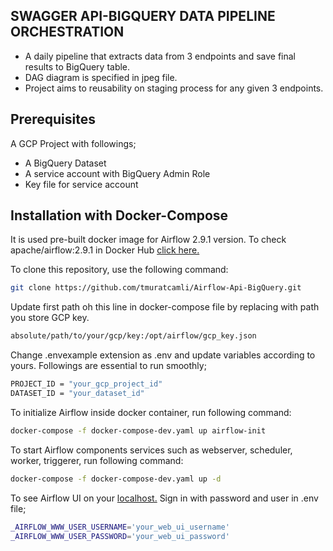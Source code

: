 ## SWAGGER API-BIGQUERY DATA PIPELINE ORCHESTRATION
- A daily pipeline that extracts data from 3 endpoints and save final results to BigQuery table.
- DAG diagram is specified in jpeg file.
- Project aims to reusability on staging process for any given 3 endpoints.


## Prerequisites
A GCP Project with followings; 
- A BigQuery Dataset
- A service account with BigQuery Admin Role
- Key file for service account


## Installation with Docker-Compose 
It is used pre-built docker image for Airflow 2.9.1 version. 
To check apache/airflow:2.9.1 in Docker Hub [click here.](https://hub.docker.com/layers/apache/airflow/2.9.1/images/sha256-4b494609394706cc866431cfed10701c38c383c97e435cb2462a77acc70bb150)

To clone this repository, use the following command:

```bash
git clone https://github.com/tmuratcamli/Airflow-Api-BigQuery.git
````

Update first path oh this line in docker-compose file by replacing with path you store GCP key. 

```bash
absolute/path/to/your/gcp/key:/opt/airflow/gcp_key.json
````

Change .envexample extension as .env and update variables according to yours. Followings are essential to run smoothly; 
```bash
PROJECT_ID = "your_gcp_project_id"
DATASET_ID = "your_dataset_id"
````

To initialize Airflow inside docker container, run following command:

```bash
docker-compose -f docker-compose-dev.yaml up airflow-init

````
To start Airflow components services such as webserver, scheduler, worker, triggerer, run following command: 

```bash
docker-compose -f docker-compose-dev.yaml up -d
```

To see Airflow UI on your [localhost.](http://localhost:8080) Sign in with password and user in .env file;

 ```bash
_AIRFLOW_WWW_USER_USERNAME='your_web_ui_username'
_AIRFLOW_WWW_USER_PASSWORD='your_web_ui_password'
```
